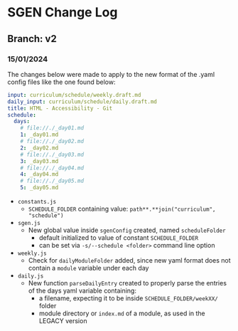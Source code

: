 # SGEN Change Log

## Branch: v2

### 15/01/2024

The changes below were made to apply to the new format of the .yaml config files like the one found below: 

```yaml
input: curriculum/schedule/weekly.draft.md
daily_input: curriculum/schedule/daily.draft.md
title: HTML - Accessibility - Git
schedule: 
  days:
    # file://./_day01.md
    1: _day01.md
    # file://./_day02.md
    2: _day02.md
    # file://./_day03.md
    3: _day03.md
    # file://./_day04.md
    4: _day04.md
    # file://./_day05.md
    5: _day05.md
```

- `constants.js`
    - `SCHEDULE_FOLDER` containing value: `path**.**join("curriculum", "schedule")`
- `sgen.js`
    - New global value inside `sgenConfig` created, named `scheduleFolder`
        - default initialized to value of constant `SCHEDULE_FOLDER`
        - can be set via `-s/--schedule <folder>`   command line option
- `weekly.js`
    - Check for `dailyModuleFolder` added, since new yaml format does not contain a `module` variable under each day
- `daily.js`
    - New function `parseDailyEntry` created to properly parse the entries of the days yaml variable containing:
        - a filename, expecting it to be inside `SCHEDULE_FOLDER/weekXX/` folder
        - module directory or `index.md` of a module, as used in the LEGACY version